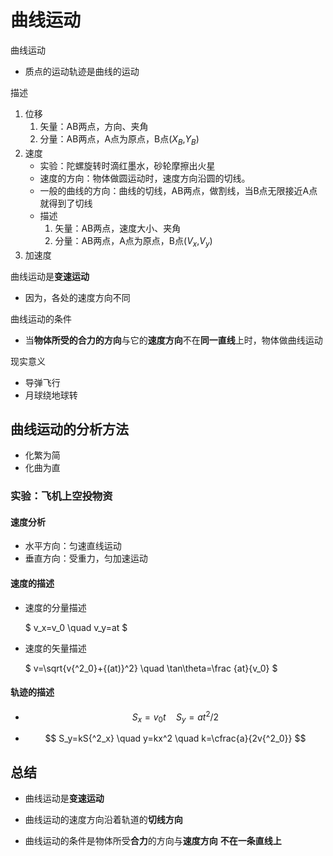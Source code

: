 # 曲线运动

曲线运动
- 质点的运动轨迹是曲线的运动

描述
1. 位移
   1. 矢量：AB两点，方向、夹角
   2. 分量：AB两点，A点为原点，B点($X_B$,$Y_B$)
2. 速度
   - 实验：陀螺旋转时滴红墨水，砂轮摩擦出火星
   - 速度的方向：物体做圆运动时，速度方向沿圆的切线。
   - 一般的曲线的方向：曲线的切线，AB两点，做割线，当B点无限接近A点就得到了切线
   - 描述
     1. 矢量：AB两点，速度大小、夹角
     2. 分量：AB两点，A点为原点，B点($V_x$,$V_y$)
3. 加速度

曲线运动是**变速运动**
- 因为，各处的速度方向不同

曲线运动的条件
- 当**物体所受的合力的方向**与它的**速度方向**不在**同一直线**上时，物体做曲线运动

现实意义
- 导弹飞行
- 月球绕地球转

## 曲线运动的分析方法

- 化繁为简
- 化曲为直

### 实验：飞机上空投物资

#### 速度分析

  - 水平方向：匀速直线运动
  - 垂直方向：受重力，匀加速运动

#### 速度的描述

- 速度的分量描述
  
  $ v_x=v_0 \quad v_y=at $
- 速度的矢量描述
  
  $ v=\sqrt{v{^2_0}+{(at)}^2} \quad \tan\theta=\frac {at}{v_0} $

#### 轨迹的描述

- $$ S_x=v_0t \quad S_y=at^2/2 $$

- $$ S_y=kS{^2_x} \quad y=kx^2 \quad k=\cfrac{a}{2v{^2_0}} $$

## 总结

- 曲线运动是**变速运动**
  
- 曲线运动的速度方向沿着轨道的**切线方向**
- 曲线运动的条件是物体所受**合力**的方向与**速度方向** **不在一条直线上**